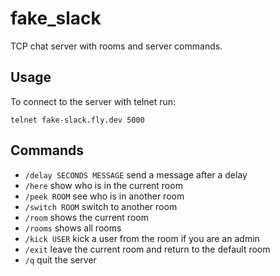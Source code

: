 # fake_slack

TCP chat server with rooms and server commands.

## Usage

To connect to the server with telnet run:

`telnet fake-slack.fly.dev 5000`

## Commands

- `/delay SECONDS MESSAGE` send a message after a delay
- `/here` show who is in the current room
- `/peek ROOM` see who is in another room
- `/switch ROOM` switch to another room
- `/room` shows the current room
- `/rooms` shows all rooms
- `/kick USER` kick a user from the room if you are an admin
- `/exit` leave the current room and return to the default room
- `/q` quit the server
